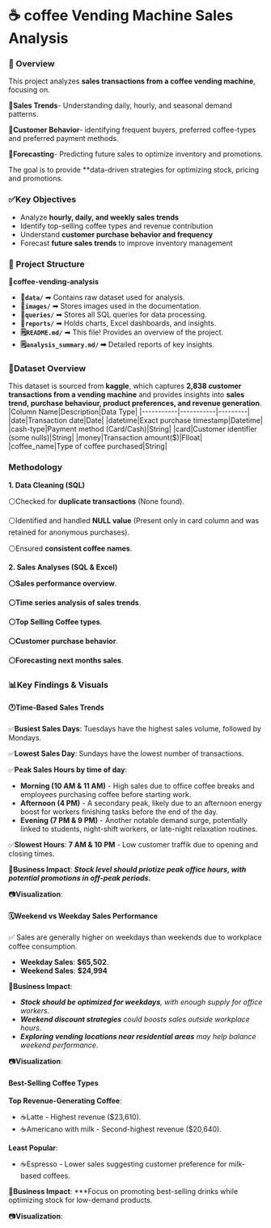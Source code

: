 # ☕ coffee Vending Machine Sales Analysis



### 📖 Overview
This project analyzes **sales transactions from a coffee vending machine**, focusing on.

🔳**Sales Trends**- Understanding daily, hourly, and seasonal demand patterns.

🔳**Customer Behavior**- identifying frequent buyers, preferred coffee-types and  preferred payment methods.

🔳**Forecasting**- Predicting future sales to optimize inventory and promotions.

The goal is to provide **data-driven strategies for optimizing stock, pricing and promotions.


### ✅Key Objectives
-  Analyze **hourly, daily, and weekly sales trends**
-  Identify top-selling coffee types and revenue contribution
-  Understand **customer purchase behavior and frequency**
-  Forecast **future sales trends** to improve inventory management


### 📂 Project Structure
📂**coffee-vending-analysis**
- **📂`data/`** ➡ Contains raw dataset used for analysis.
- **📂`images/`** ➡ Stores images used in the documentation.
- **📂`queries/`** ➡ Stores all SQL queries for data processing.
- **📂`reports/`** ➡ Holds charts, Excel dashboards, and insights.
- **🗒️`README.md/`** ➡ This file! Provides an overview of the project.
- **🗒️`analysis_summary.md/` ➡** Detailed reports of key insights.


### 📁Dataset Overview
This dataset is sourced from **kaggle**, which captures **2,838 customer transactions from a vending machine** and provides insights into **sales trend, purchase behaviour, product preferences, and revenue generation**.
|Column Name|Description|Data Type|
|-----------|-----------|---------|
|date|Transaction date|Date|
|datetime|Exact purchase timestamp|Datetime|
|cash-type|Payment method (Card/Cash)|String|
|card|Customer identifier (some nulls)|String|
|money|Transaction amount($)|Flloat|
|coffee_name|Type of coffee purchased|String|


### Methodology
**1.  Data Cleaning (SQL)**

⚪Checked for **duplicate transactions** (None found).

⚪Identified and handled **NULL value** (Present only in card column and was retained for anonymous purchases).

⚪Ensured **consistent coffee names**.

**2.   Sales Analyses (SQL & Excel)**

**⚪Sales performance overview**.

**⚪Time series analysis of sales trends**.

**⚪Top Selling Coffee types**.

**⚪Customer purchase behavior**.

**⚪Forecasting next months sales**.


### 📊Key Findings & Visuals

#### 🕐Time-Based Sales Trends

✅**Busiest Sales Days**: Tuesdays have the highest sales volume, followed by Mondays.

✅**Lowest Sales Day**: Sundays have the lowest number of transactions.

✅**Peak Sales Hours by time of day**:
- **Morning (10 AM & 11 AM)** -  High sales due to office coffee breaks and employees purchasing coffee before starting work.
- **Afternoon (4 PM)** - A secondary peak, likely due to an afternoon energy boost for workers finishing tasks before the end of the day.
- **Evening (7 PM & 9 PM)** - Another notable demand surge, potentially linked to students, night-shift workers, or late-night relaxation routines.

✅**Slowest Hours**: **7 AM & 10 PM** - Low customer traffik due to opening and closing times.

📌**Business Impact**: ***Stock level should priotize peak office hours, with potential promotions in off-peak periods.***

📷**Visualization**:

#### 🗓️Weekend vs Weekday Sales Performance
✅ Sales are generally higher on weekdays than weekends due to workplace coffee consumption.
- **Weekday Sales**: **$65,502**.
- **Weekend Sales**: **$24,994**

📌**Business Impact**:
- ***Stock should be optimized for weekdays**, with enough supply for office workers*.
- ***Weekend discount strategies** could boosts sales outside workplace hours*.
- ***Exploring vending locations near residential areas** may help balance weekend performance*.

📷**Visualization**:

#### Best-Selling Coffee Types
**Top Revenue-Generating Coffee**:
- ☕Latte - Highest revenue ($23,610).
- ☕Americano with milk - Second-highest revenue ($20,640).

**Least Popular**:
- ☕Espresso - Lower sales suggesting customer preference for milk-based coffees.

📌**Business Impact**: ***Focus on promoting best-selling drinks while optimizing stock for low-demand products.

📷**Visualization**:




















